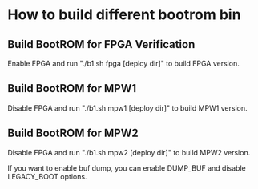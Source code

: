 How to build different bootrom bin
============================================

Build BootROM for FPGA Verification
------------------------------------------------------

Enable FPGA and run "./b1.sh fpga [deploy dir]" to build FPGA version.

Build BootROM for MPW1
------------------------------------------------------

Disable FPGA and run "./b1.sh mpw1 [deploy dir]" to build MPW1 version.

Build BootROM for MPW2
------------------------------------------------------

Disable FPGA and run "./b1.sh mpw2 [deploy dir]" to build MPW2 version.

If you want to enable buf dump, you can enable DUMP_BUF and disable LEGACY_BOOT options.

